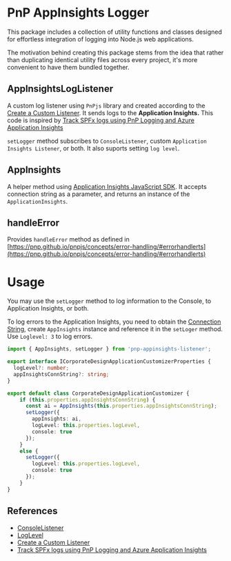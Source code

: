 ﻿
# PnP AppInsights Logger

This package includes a collection of utility functions and classes designed for effortless integration of logging into Node.js web applications.

The motivation behind creating this package stems from the idea that rather than duplicating identical utility files across every project, it's more convenient to have them bundled together.

## AppInsightsLogListener

A custom log listener using `PnPjs` library and created according to the [Create a Custom Listener](https://pnp.github.io/pnpjs/logging/#create-a-custom-listener). It sends logs to the **Application Insights.**
This code is inspired by [Track SPFx logs using PnP Logging and Azure Application Insights](https://ravichandran.blog/2020/05/31/track-spfx-logs-using-pnp-logging-and-azure-application-insights/)

`setLogger` method subscribes to `ConsoleListener`, custom `Application Insights Listener`, or both. It also suports setting `log level`.

## AppInsights

A helper method using [Application Insights JavaScript SDK](https://github.com/microsoft/ApplicationInsights-JS#readme).
It accepts connection string as a parameter, and returns an instance of the `ApplicationInsights`.

## handleError

Provides `handleError` method as defined in [https://pnp.github.io/pnpjs/concepts/error-handling/#errorhandlerts](https://pnp.github.io/pnpjs/concepts/error-handling/#errorhandlerts)

# Usage

You may use the `setLogger` method to log information to the Console, to Application Insights, or both.

To log errors to the Application Insights, you need to obtain the [Connection String](https://learn.microsoft.com/en-us/azure/azure-monitor/app/sdk-connection-string?tabs=dotnet5), create `AppInsights` instance and reference it in the `setLoger` method. Use `Loglevel: 3` to log errors.

```ts
import { AppInsights, setLogger } from 'pnp-appinsights-listener';

export interface ICorporateDesignApplicationCustomizerProperties {
  logLevel?: number;
  appInsightsConnString?: string;
}

export default class CorporateDesignApplicationCustomizer {
    if (this.properties.appInsightsConnString) {
      const ai = AppInsights(this.properties.appInsightsConnString);
      setLogger({
        appInsights: ai,
        logLevel: this.properties.logLevel,
        console: true
      });
    }
    else {
      setLogger({
        logLevel: this.properties.logLevel,
        console: true
      });
    }
}
```

## References

- [ConsoleListener](https://pnp.github.io/pnpjs/logging/#consolelistener)
- [LogLevel](https://pnp.github.io/pnpjs/logging/#log-levels)
- [Create a Custom Listener](https://pnp.github.io/pnpjs/logging/#create-a-custom-listener)
- [Track SPFx logs using PnP Logging and Azure Application Insights](https://ravichandran.blog/2020/05/31/track-spfx-logs-using-pnp-logging-and-azure-application-insights/)
